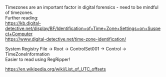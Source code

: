 Timezones are an important factor in digital forensics - need to be mindful of timezones. \
Further reading: \
https://kb.digital-detective.net/display/BF/Identification+of+Time+Zone+Settings+on+Suspect+Computer \
https://www.digital-detective.net/time-zone-identification/

System Registry File -> Root -> ControlSet001 -> Control -> TimeZoneInformation \
Easier to read using RegRipper!

https://en.wikipedia.org/wiki/List_of_UTC_offsets
